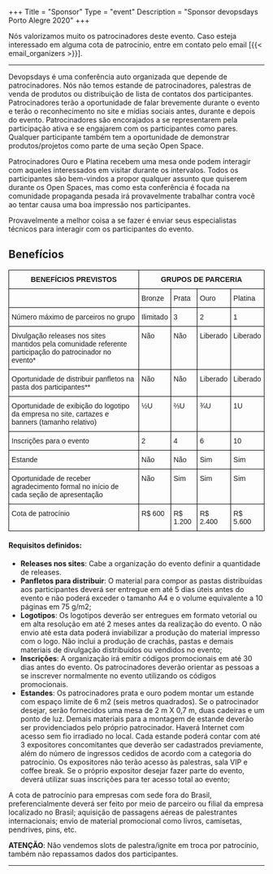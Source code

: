 +++
Title = "Sponsor"
Type = "event"
Description = "Sponsor devopsdays Porto Alegre 2020"
+++

Nós valorizamos muito os patrocinadores deste evento. Caso esteja interessado em alguma cota de patrocinio, entre em contato pelo email [{{< email_organizers >}}].
<hr>

Devopsdays é uma conferência auto organizada que depende de patrocinadores. Nós não temos estande de patrocinadores, palestras de venda de produtos ou distribuição de lista de contatos dos participantes. Patrocinadores terão a oportunidade de falar brevemente durante o evento e terão o reconhecimento no site e mídias sociais antes, durante e depois do evento. Patrocinadores são encorajados a se representarem pela participação ativa e se engajarem com os participantes como pares. Qualquer participante também tem a oportunidade de demonstrar produtos/projetos como parte de uma seção Open Space.

<p>
Patrocinadores Ouro e Platina recebem uma mesa onde podem interagir com aqueles interessados em visitar durante os intervalos. Todos os participantes são bem-vindos a propor qualquer assunto que quiserem durante os Open Spaces, mas como esta conferência é focada na comunidade propaganda pesada irá provavelmente trabalhar contra você ao tentar causa uma boa impressão nos participantes.

<p>
Provavelmente a melhor coisa a se fazer é enviar seus especialistas técnicos para interagir com os participantes do evento.
<p>

## Benefícios

<style type="text/css">
.tg  {border-collapse:collapse;border-spacing:0;}
.tg td{font-family:Arial, sans-serif;font-size:14px;padding:10px 5px;border-style:solid;border-width:1px;overflow:hidden;word-break:normal;border-color:black;}
.tg th{font-family:Arial, sans-serif;font-size:14px;font-weight:normal;padding:10px 5px;border-style:solid;border-width:1px;overflow:hidden;word-break:normal;border-color:black;}
.tg .tg-cpu2{border-color:#000000;vertical-align:top}
.tg .tg-mqa1{font-weight:bold;border-color:#000000;text-align:center;vertical-align:top}
</style>
<table class="tg">
  <tr>
    <th class="tg-mqa1">BENEFÍCIOS PREVISTOS</th>
    <th class="tg-mqa1" colspan="4">GRUPOS DE PARCERIA</th>
  </tr>
  <tr>
    <td class="tg-cpu2"></td>
    <td class="tg-cpu2">Bronze</td>
    <td class="tg-cpu2">Prata</td>
    <td class="tg-cpu2">Ouro</td>
    <td class="tg-cpu2">Platina</td>
  </tr>
  <tr>
    <td class="tg-cpu2">Número máximo de parceiros no grupo</td>
    <td class="tg-cpu2">Ilimitado</td>
    <td class="tg-cpu2">3</td>
    <td class="tg-cpu2">2</td>
    <td class="tg-cpu2">1</td>
  </tr>
  <tr>
    <td class="tg-cpu2">Divulgação releases nos sites mantidos pela comunidade referente participação do patrocinador no evento*</td>
    <td class="tg-cpu2">Não</td>
    <td class="tg-cpu2">Não</td>
    <td class="tg-cpu2">Liberado</td>
    <td class="tg-cpu2">Liberado</td>
  </tr>
  <tr>
    <td class="tg-cpu2">Oportunidade de distribuir panfletos na pasta dos participantes**</td>
    <td class="tg-cpu2">Não</td>
    <td class="tg-cpu2">Não</td>
    <td class="tg-cpu2">Liberado</td>
    <td class="tg-cpu2">Liberado</td>
  </tr>
  <tr>
    <td class="tg-cpu2">Oportunidade de exibição do logotipo da empresa no site, cartazes e banners (tamanho relativo)</td>
    <td class="tg-cpu2">½U</td>
    <td class="tg-cpu2">⅔U</td>
    <td class="tg-cpu2">¾U</td>
    <td class="tg-cpu2">1U</td>
  </tr>
  <tr>
    <td class="tg-cpu2">Inscrições para o evento</td>
    <td class="tg-cpu2">2</td>
    <td class="tg-cpu2">4</td>
    <td class="tg-cpu2">6</td>
    <td class="tg-cpu2">10</td>
  </tr>
  <tr>
    <td class="tg-cpu2">Estande</td>
    <td class="tg-cpu2">Não</td>
    <td class="tg-cpu2">Não</td>
    <td class="tg-cpu2">Sim</td>
    <td class="tg-cpu2">Sim</td>
  </tr>
  <tr>
    <td class="tg-cpu2">Oportunidade de receber agradecimento formal no início de cada seção de apresentação</td>
    <td class="tg-cpu2">Não</td>
    <td class="tg-cpu2">Sim</td>
    <td class="tg-cpu2">Sim</td>
    <td class="tg-cpu2">Sim</td>
  </tr>
  <tr>
    <td class="tg-cpu2">Cota de patrocínio</td>
    <td class="tg-cpu2">R$ 600</td>
    <td class="tg-cpu2">R$ 1.200</td>
    <td class="tg-cpu2">R$ 2.400</td>
    <td class="tg-cpu2">R$ 5.600</td>
  </tr>
</table>


#### Requisitos definidos:

-  **Releases nos sites**:  Cabe a organização do evento definir a quantidade de releases.
- **Panfletos para distribuir**: O material para compor as pastas distribuídas aos participantes deverá ser entregue em até 5 dias úteis antes do evento e não poderá exceder o tamanho A4 e o volume equivalente a 10 páginas em 75 g/m2;
- **Logotipos**: Os logotipos deverão ser entregues em formato vetorial ou em alta resolução em até 2 meses antes da realização do evento. O não envio até esta data poderá inviabilizar a produção do material impresso com o logo. Não inclui a produção de crachás, pastas e demais materiais de divulgação distribuídos ou vendidos no evento;
- **Inscrições**: A organização irá emitir códigos promocionais em até 30 dias antes do evento. Os patrocinadores deverão orientar as pessoas a se inscrever normalmente no evento utilizando os códigos promocionais.
- **Estandes**: Os patrocinadores prata e ouro podem montar um estande com espaço limite de 6 m2 (seis metros quadrados). Se o patrocinador desejar, serão fornecidos uma mesa de 2 m X 0,7 m, duas cadeiras e um ponto de luz. Demais materiais para a montagem de estande deverão ser providenciados pelo próprio patrocinador. Haverá Internet com acesso sem fio irradiado no local. Cada estande poderá contar com até 3 expositores concomitantes que deverão ser cadastrados previamente, além do número de ingressos cedidos de acordo com a categoria do patrocínio. Os expositores não terão acesso às palestras, sala VIP e coffee break. Se o próprio expositor desejar fazer parte do evento, deverá utilizar suas inscrições para ter acesso total ao evento;

A cota de patrocínio para empresas com sede fora do Brasil, preferencialmente deverá ser feito por meio de parceiro ou filial da empresa localizado no Brasil; aquisição de passagens aéreas de palestrantes internacionais; envio de material promocional como livros, camisetas, pendrives, pins, etc.

**ATENÇÃO**: Não vendemos slots de palestra/ignite em troca por patrocínio, também não repassamos dados dos participantes.

<hr/>
